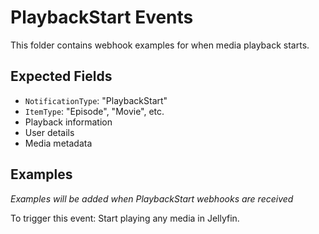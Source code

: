 # PlaybackStart Events

This folder contains webhook examples for when media playback starts.

## Expected Fields
- `NotificationType`: "PlaybackStart" 
- `ItemType`: "Episode", "Movie", etc.
- Playback information
- User details
- Media metadata

## Examples
*Examples will be added when PlaybackStart webhooks are received*

To trigger this event: Start playing any media in Jellyfin.
